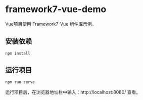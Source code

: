 # framework7-vue-demo

Vue项目使用 Framework7-Vue 组件库示例。

## 安装依赖
```
npm install
```

## 运行项目
```
npm run serve
```
运行项目后，在浏览器地址栏中输入：http://localhost:8080/ 查看。

